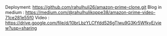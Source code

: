 Deployment: https://github.com/rahulhuli26/amazon-prime-clone.git
Blog in medium : https://medium.com/@rahulhulikoppe38/amazon-prime-video-71ce281e55f0
Video : https://drive.google.com/file/d/10brLbzYLCfYdd526gTlwu9G3Kr5WfkyE/view?usp=sharing
